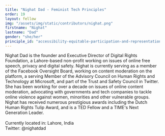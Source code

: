 ```yaml
---
title: "Nighat Dad - Feminist Tech Principles"
order: 19
layout: fellow
img: "/assets/img/static/contributors/nighat.png"
firstname: "Nighat"
lastname: "Dad"
gender: "she/her"
principle_id: "accessibility-equitable-participation-and-representation-are-essential-for-digital-tools-that-work-for-everyone"
---
```


Nighat Dad is the founder and Executive Director of Digital Rights Foundation, a Lahore-based non-profit working on issues of online free speech, privacy and digital safety. Nighat is currently serving as a member of the Facebook Oversight Board, working on content moderation on the platform, a serving Member of the Advisory Council on Human Rights and Technology at Microsoft, and part of the Trust and Safety Council in Twitter. She has been working for over a decade on issues of online content moderation, advocating with governments and tech companies to tackle online violence against women, minorities and other vulnerable groups. Nighat has received numerous prestigious awards including the Dutch Human Rights Tulip Award, and is a TED Fellow and a TIME's Next Generation Leader.<br>
<br>
Currently located in: Lahore, India <br>
Twitter: @nighatdad <br>
 

 
